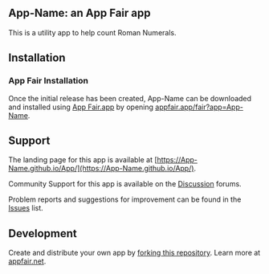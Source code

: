 ## App-Name: an App Fair app

This is a utility app to help count Roman Numerals.

## Installation

### App Fair Installation

Once the initial release has been created,
App-Name can be downloaded and installed using
[App Fair.app](https://www.appfair.app)
by opening
[appfair.app/fair?app=App-Name](https://appfair.app/fair?app=App-Name).

## Support

The landing page for this app is available at
[https://App-Name.github.io/App/](https://App-Name.github.io/App/).

Community Support for this app is available on the
[Discussion](../../discussions) forums.

Problem reports and suggestions for improvement can be found in the
[Issues](../../issues) list.

## Development

Create and distribute your own app by
[forking this repository](../../fork).
Learn more at [appfair.net](https://appfair.net).
